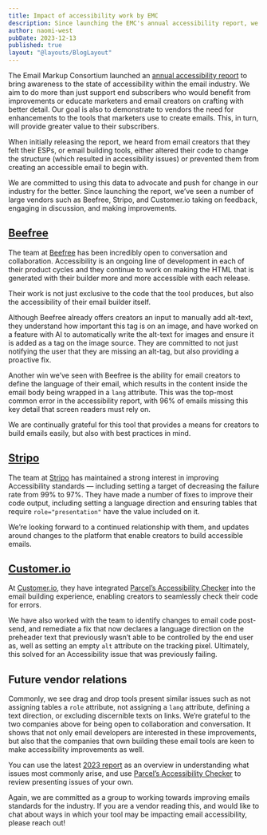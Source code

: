 ```yaml
---
title: Impact of accessibility work by EMC
description: Since launching the EMC's annual accessibility report, we’ve seen a number of large vendors taking actions to improve the accessibility of their tools.
author: naomi-west
pubDate: 2023-12-13
published: true
layout: "@layouts/BlogLayout"
---
```


The Email Markup Consortium launched an [annual accessibility report](https://emailmarkup.org/en/reports/accessibility/) to bring awareness to the state of accessibility within the email industry. We aim to do more than just support end subscribers who would benefit from improvements or educate marketers and email creators on crafting with better detail. Our goal is also to demonstrate to vendors the need for enhancements to the tools that marketers use to create emails. This, in turn, will provide greater value to their subscribers.

When initially releasing the report, we heard from email creators that they felt their ESPs, or email building tools, either altered their code to change the structure (which resulted in accessibility issues) or prevented them from creating an accessible email to begin with. 

We are committed to using this data to advocate and push for change in our industry for the better. Since launching the report, we’ve seen a number of large vendors such as Beefree, Stripo, and Customer.io taking on feedback, engaging in discussion,  and making improvements.

## [Beefree](https://beefree.io/)

The team at [Beefree](https://beefree.io/) has been incredibly open to conversation and collaboration. Accessibility is an ongoing line of development in each of their product cycles and they continue to work on making the HTML that is generated with their builder more and more accessible with each release. 

Their work is not just exclusive to the code that the tool produces, but also the accessibility of their email builder itself. 

Although Beefree already offers creators an input to manually add alt-text, they understand how important this tag is on an image, and have worked on a feature with AI to automatically write the alt-text for images and ensure it is added as a tag on the image source. They are committed to not just notifying the user that they are missing an alt-tag, but also providing a proactive fix. 

Another win we’ve seen with Beefree is the ability for email creators to define the language of their email, which results in the content inside the email body being wrapped in a `lang` attribute. This was the top-most common error in the accessibility report, with 96% of emails missing this key detail that screen readers must rely on.

We are continually grateful for this tool that provides a means for creators to build emails easily, but also with best practices in mind.


## [Stripo](https://stripo.email/)

The team at [Stripo](https://stripo.email/) has maintained a strong interest in improving Accessibility standards — including setting a target of decreasing the failure rate from 99% to 97%. They have made a number of fixes to improve their code output, including setting a language direction and ensuring tables that require `role="presentation"` have the value included on it. 

We’re looking forward to a continued relationship with them, and updates around changes to the platform that enable creators to build accessible emails.


## [Customer.io](https://customer.io/)

At [Customer.io](https://customer.io/), they have integrated [Parcel’s Accessibility Checker](https://parcel.io/docs/dev-tools/accessibility-checker) into the email building experience, enabling creators to seamlessly check their code for errors. 

We have also worked with the team to identify changes to email code post-send, and remediate a fix that now declares a language direction on the preheader text that previously wasn’t able to be controlled by the end user as, well as setting an empty `alt` attribute on the tracking pixel. Ultimately, this solved for an Accessibility issue that was previously failing. 


## Future vendor relations 

Commonly, we see drag and drop tools present similar issues such as not assigning tables a `role` attribute, not assigning a `lang` attribute, defining a text direction, or excluding discernible texts on links. We’re grateful to the two companies above for being open to collaboration and conversation. It shows that not only email developers are interested in these improvements, but also that the companies that own building these email tools are keen to make accessibility improvements as well. 

You can use the latest [2023 report](https://emailmarkup.org/en/reports/accessibility/2023/) as an overview in understanding what issues most commonly arise, and use [Parcel’s Accessibility Checker](https://parcel.io/docs/dev-tools/accessibility-checker) to review presenting issues of your own. 

Again, we are committed as a group to working towards improving emails standards for the industry. If you are a vendor reading this, and would like to chat about ways in which your tool may be impacting email accessibility, please reach out!